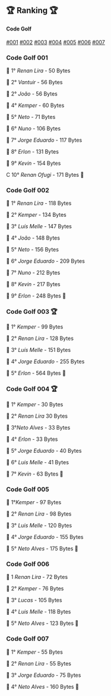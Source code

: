 ## 🏆 Ranking 🏆

#### Code Golf
[#001](#Code-Golf-001)  [#002](#Code-Golf-002)  [#003](#Code-Golf-003)  [#004](#Code-Golf-004)  [#005](#Code-Golf-005)  [#006](#Code-Golf-006)  [#007](#Code-Golf-007)



### Code Golf 001<a id="Code-Golf-001"></a>
🔻 1° _Renan Lira_ - 50 Bytes

🔻 2° _Vantuir_ - 56 Bytes

🔻 2° _João_ - 56 Bytes

🔻 4° _Kemper_ - 60 Bytes

🔻 5° _Neto_ - 71 Bytes

🐍 6° _Nuno_ - 106 Bytes

🐍 7° _Jorge Eduardo_ - 117 Bytes

🔻 8° _Erlon_ - 131 Bytes

🐍 9° _Kevin_ - 154 Bytes

C 10° _Renan Ofugi_ - 171 Bytes
 🍍




<a id="Code-Golf-00"></a>
### Code Golf 002<a id="Code-Golf-002"></a>

🔻 1° _Renan Lira_ - 118 Bytes

🔻 2° _Kemper_ - 134 Bytes

🐍 3° _Luís Melle_ - 147 Bytes

🐍 4° _João_ - 148 Bytes

🔻 5° _Neto_ - 156 Bytes

🐍 6° _Jorge Eduardo_ - 209 Bytes

🐍 7° _Nuno_ - 212 Bytes

🐍 8° _Kevin_ - 217 Bytes

🔻 9° _Erlon_ - 248 Bytes
 🍍





### Code Golf 003 🏆<a id="Code-Golf-003"></a>

🔻 1° _Kemper_ - 99 Bytes

🐍 2° _Renan Lira_ - 128 Bytes

🐍 3° _Luís Melle_ - 151 Bytes

🐍 4° _Jorge Eduardo_ - 255 Bytes

🐍 5° _Erlon_ - 564 Bytes
 🍍





### Code Golf 004 🏆<a id="Code-Golf-004"></a>

🔻 1° _Kemper_ - 30 Bytes

🔻 2° _Renan Lira_ 30 Bytes

🔻 3°_Neto Alves_ - 33 Bytes

🔻 4° _Erlon_ - 33 Bytes

🔻 5° _Jorge Eduardo_ - 40 Bytes

🐍 6° _Luis Melle_ - 41 Bytes

🐍 7° _Kevin_ - 63 Bytes
 🍍





### Code Golf 005<a id="Code-Golf-005"></a>

🔻 1°_Kemper_ - 97 Bytes

🐍 2° _Renan Lira_ - 98 Bytes

🐍 3° _Luis Melle_ - 120 Bytes

🐍 4° _Jorge Eduardo_ - 155 Bytes

🐍 5° _Neto Alves_ - 175 Bytes
 🍍





### Code Golf 006<a id="Code-Golf-006"></a>

🔻 1 _Renan Lira_ - 72 Bytes

🔻 2° _Kemper_ - 76 Bytes

🐍 3° _Lucas_ - 105 Bytes

🐍 4° _Luis Melle_ - 118 Bytes

🐍 5° _Neto Alves_ - 123 Bytes
 🍍





### Code Golf 007<a id="Code-Golf-007"></a>

🔻 1° _Kemper_ - 55 Bytes

🔻 2° _Renan Lira_ - 55  Bytes

🐍 3° _Jorge Eduardo_ - 75 Bytes

🐍 4° _Neto Alves_ - 160 Bytes
 🍍